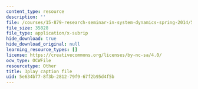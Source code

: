 ```yaml
---
content_type: resource
description: ''
file: /courses/15-879-research-seminar-in-system-dynamics-spring-2014/5e634b778f3b281279f967f2b95d4f5b_7xJJU5HDCVE.srt
file_size: 35828
file_type: application/x-subrip
hide_download: true
hide_download_original: null
learning_resource_types: []
license: https://creativecommons.org/licenses/by-nc-sa/4.0/
ocw_type: OCWFile
resourcetype: Other
title: 3play caption file
uid: 5e634b77-8f3b-2812-79f9-67f2b95d4f5b
---
```

